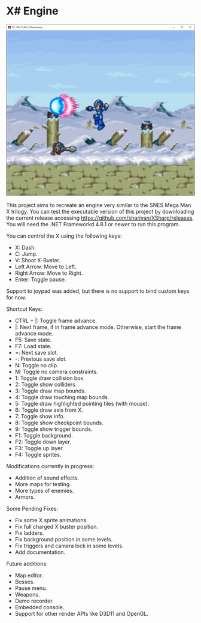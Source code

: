 # **X# Engine**

![](XSharp.png)

This project aims to recreate an engine very similar to the SNES Mega Man X trilogy. You can test the executable version of this project by downloading the current release accessing https://github.com/sharivan/XSharp/releases. You will need the .NET Frameworkd 4.8.1 or newer to run this program.

You can control the X using the following keys:

  - X: Dash.
  - C: Jump.
  - V: Shoot X-Buster.
  - Left Arrow: Move to Left.
  - Right Arrow: Move to Right.
  - Enter: Toggle pause.

Support to joypad was added, but there is no support to bind custom keys for now.

Shortcut Keys:

  - CTRL + |: Toggle frame advance.
  - |: Next frame, if in frame advance mode. Otherwise, start the frame advance mode.
  - F5: Save state.
  - F7: Load state.
  - =: Next save slot.
  - -: Previous save slot.
  - N: Toggle no clip.
  - M: Toggle no camera constraints.
  - 1: Toggle draw collision box.
  - 2: Toggle show colliders.
  - 3: Toggle draw map bounds.
  - 4: Toggle draw touching map bounds.
  - 5: Toggle draw highlighted pointing tiles (with mouse).
  - 6: Toggle draw axis from X.
  - 7: Toggle show info.
  - 8: Toggle show checkpoint bounds.
  - 9: Toggle show trigger bounds.
  - F1: Toggle background.
  - F2: Toggle down layer.
  - F3: Toggle up layer.
  - F4: Toggle sprites.

Modifications currently in progress:

- Addition of sound effects.
- More maps for testing.
- More types of enemies.
- Armors.

Some Pending Fixes:

- Fix some X sprite animations.
- Fix full charged X buster position.
- Fix ladders.
- Fix background position in some levels.
- Fix triggers and camera lock in some levels.
- Add documentation.

Future additions:

- Map editor.
- Bosses.
- Pause menu.
- Weapons.
- Demo recorder.
- Embedded console.
- Support for other render APIs like D3D11 and OpenGL.
